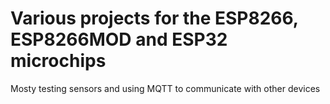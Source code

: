 # Various projects for the ESP8266, ESP8266MOD and ESP32 microchips


Mosty testing sensors and using MQTT to communicate with other devices 

